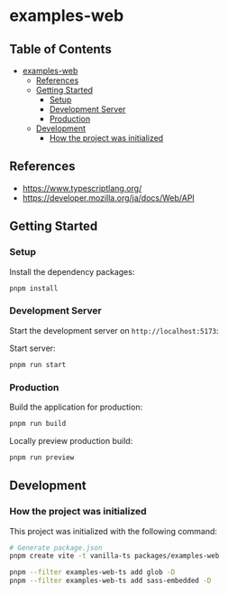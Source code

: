 # examples-web

## Table of Contents <!-- omit in toc -->

- [examples-web](#examples-web)
  - [References](#references)
  - [Getting Started](#getting-started)
    - [Setup](#setup)
    - [Development Server](#development-server)
    - [Production](#production)
  - [Development](#development)
    - [How the project was initialized](#how-the-project-was-initialized)

## References

- <https://www.typescriptlang.org/>
- <https://developer.mozilla.org/ja/docs/Web/API>

## Getting Started

### Setup

Install the dependency packages:

```shell
pnpm install
```

### Development Server

Start the development server on `http://localhost:5173`:

Start server:

```shell
pnpm run start
```

### Production

Build the application for production:

```bash
pnpm run build
```

Locally preview production build:

```bash
pnpm run preview
```

## Development

### How the project was initialized

This project was initialized with the following command:

```sh
# Generate package.json
pnpm create vite -t vanilla-ts packages/examples-web

pnpm --filter examples-web-ts add glob -D
pnpm --filter examples-web-ts add sass-embedded -D

```
